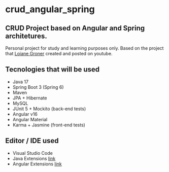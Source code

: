 # crud_angular_spring
## CRUD Project based on Angular and Spring architetures.

Personal project for study and learning purposes only.
Based on the project that [Loiane Groner](https://www.youtube.com/@loianegroner) created and posted on youtube.

## Tecnologies that will be used

- Java 17
- Spring Boot 3 (Spring 6)
- Maven
- JPA + Hibernate
- MySQL
- JUnit 5 + Mockito (back-end tests)
- Angular v16
- Angular Material
- Karma + Jasmine (front-end tests)

## Editor / IDE used

- Visual Studio Code
- Java Extensions [link](https://marketplace.visualstudio.com/items?itemName=loiane.java-spring-extension-pack)
- Angular Extensions [link](https://marketplace.visualstudio.com/items?itemName=loiane.angular-extension-pack)

